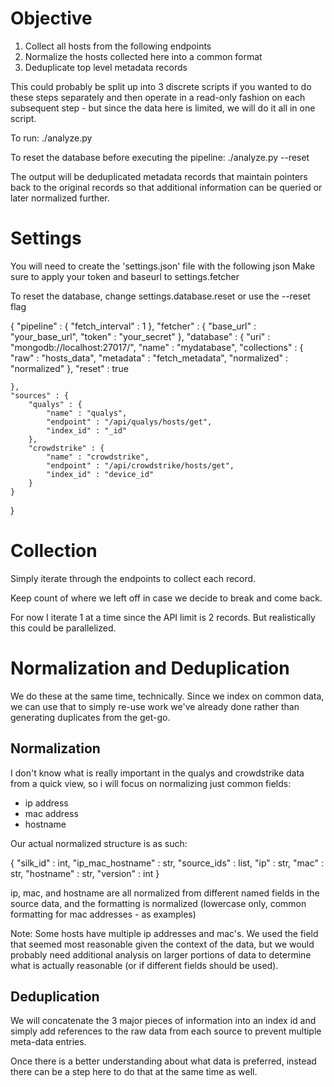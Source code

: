 # Objective

1) Collect all hosts from the following endpoints
2) Normalize the hosts collected here into a common format
3) Deduplicate top level metadata records

This could probably be split up into 3 discrete scripts if you wanted
to do these steps separately and then operate in a read-only fashion
on each subsequent step - but since the data here is limited, we will
do it all in one script.

To run:
./analyze.py

To reset the database before executing the pipeline:
./analyze.py --reset

The output will be deduplicated metadata records that maintain pointers
back to the original records so that additional information can be queried
or later normalized further.

# Settings

You will need to create the 'settings.json' file with the following json
Make sure to apply your token and baseurl to settings.fetcher

To reset the database, change settings.database.reset or use the --reset flag

{
    "pipeline" : {
        "fetch_interval" : 1
    },
    "fetcher" : {
        "base_url" : "your_base_url",
        "token" : "your_secret"
    },
    "database" : {
        "uri" : "mongodb://localhost:27017/",
        "name" : "mydatabase",
        "collections" : {
            "raw" : "hosts_data",
            "metadata" : "fetch_metadata",
            "normalized" : "normalized"
        },
        "reset" : true

    },
    "sources" : {
        "qualys" : {
            "name" : "qualys",
            "endpoint" : "/api/qualys/hosts/get",
            "index_id" : "_id"
        },
        "crowdstrike" : {
            "name" : "crowdstrike",
            "endpoint" : "/api/crowdstrike/hosts/get",
            "index_id" : "device_id"
        }
    }
}

# Collection

Simply iterate through the endpoints to collect each record.

Keep count of where we left off in case we decide to break and come back.

For now I iterate 1 at a time since the API limit is 2 records.  But
realistically this could be parallelized. 

# Normalization and Deduplication

We do these at the same time, technically.  Since we index on common
data, we can use that to simply re-use work we've already done rather than
generating duplicates from the get-go.

## Normalization

I don't know what is really important in the qualys and crowdstrike data
from a quick view, so i will focus on normalizing just common fields:

- ip address
- mac address
- hostname

Our actual normalized structure is as such:

{
    "silk_id" : int,
    "ip_mac_hostname" : str,
    "source_ids" : list,
    "ip" : str,
    "mac" : str,
    "hostname" : str,
    "version" : int
}

ip, mac, and hostname are all normalized from different named fields in the
source data, and the formatting is normalized (lowercase only, common formatting
for mac addresses - as examples)

Note: Some hosts have multiple ip addresses and mac's.  We used the field that seemed
most reasonable given the context of the data, but we would probably need additional
analysis on larger portions of data to determine what is actually reasonable (or if
different fields should be used).

## Deduplication

We will concatenate the 3 major pieces of information into an index id
and simply add references to the raw data from each source to prevent
multiple meta-data entries.

Once there is a better understanding about what data is preferred, instead
there can be a step here to do that at the same time as well. 
